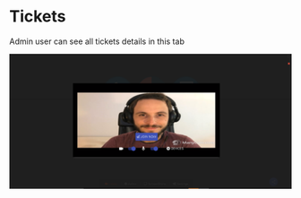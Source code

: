 # Tickets

Admin user can see all tickets details in this tab

![](../../.gitbook/assets/image%20%2866%29.png)

